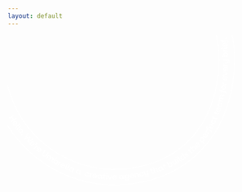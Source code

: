 ```yaml
---
layout: default
---
```


<div class="umbrella_home-top">
  <svg width="1435" height="1018" viewBox="0 0 1435 1018" fill="none" xmlns="http://www.w3.org/2000/svg"><g clip-path="url(#clip0)" fill="#fff"><path d="M47.922 470.413l-27.684 17.101-2.88-4.872 11.653-7.206-8.343-13.556-11.7 7.094-2.947-4.715 27.572-17.055 2.993 4.826-11.43 7.116 8.389 13.669 11.43-7.116 2.947 4.714zM45.979 507.422L34.61 490.889c-2.47 2.574-2.647 6.32-.496 9.388 1.563 2.255 4.06 3.608 6.235 3.516l3.373 4.804c-5.014 1.109-10.275-.963-13.537-5.813-4.19-6.18-2.964-13.763 2.927-17.851 5.89-4.088 13.524-2.582 17.669 3.486 4.144 6.067 2.852 13.808-3.039 17.896-.513.339-1.204.881-1.763 1.107zm-7.775-18.905l8.152 11.797c2.202-2.597 2.423-6.23.475-9.117-2.06-2.842-5.452-3.833-8.627-2.68zM45.747 512.634l21.816-16.172 3.146 4.24-21.125 15.63c-1.383 1.084-1.597 2.484-.512 3.882l.883 1.218-3.903 2.891-1.38-1.804c-2.74-3.88-2.315-7.333 1.075-9.885zM53.17 522.625l21.567-16.465 3.145 4.24-20.876 15.923c-1.383 1.085-1.44 2.551-.466 3.995l.883 1.218-3.858 3.004-1.38-1.805c-2.785-3.992-2.472-7.399.984-10.11zM63.856 528.146c5.597-4.494 13.27-3.529 17.817 2.245 4.546 5.773 3.904 13.514-1.692 18.008-5.597 4.494-13.271 3.529-17.817-2.244-4.547-5.774-3.905-13.514 1.692-18.009zm12.776 15.833c3.345-2.665 3.852-7.201 1.183-10.584-2.669-3.383-7.245-3.764-10.478-1.144-3.345 2.665-3.852 7.201-1.183 10.584 2.669 3.383 7.133 3.809 10.478 1.144zM74.736 555.376c1.672-1.332 3.938-1.198 5.272.493 1.446 1.647 1.216 3.971-.457 5.304-1.672 1.332-3.826 1.153-5.272-.493-1.334-1.692-1.215-3.971.457-5.304zM132.697 591.915l-21.211 9.627-3.907-4.194 12.246-22.145-22.817 10.802-3.907-4.195 15.866-30.564 4.313 4.555-12.623 22.822 23.554-11.231 3.501 3.834-12.643 23.093 15.128-7.299c3.664-1.876 5.809-3.006 7.385-5.218l3.908 4.194c-1.643 2.371-4.189 3.794-8.793 5.919zM144.299 619.64l-14.332-13.891c-1.907 3.003-1.433 6.748 1.297 9.319 1.964 1.962 4.615 2.727 6.764 2.252l4.243 4.058c-4.649 2.012-10.261 1-14.347-2.991-5.349-5.186-5.626-12.949-.684-18.097 4.941-5.148 12.698-5.266 17.935-.035 5.349 5.187 5.515 12.994.573 18.142a7.886 7.886 0 01-1.449 1.243zm-11.281-16.962l10.292 10.012c1.638-3.025 1.144-6.5-1.317-9.048-2.462-2.548-6.027-2.681-8.975-.964zM163.546 611.593c-3.493 3.907-8.913 4.655-12.29 2.739l2.604-2.89c1.416.608 2.895.404 4.48-.499a3.579 3.579 0 01.304-4.717c1.358-1.468 3.532-1.559 5.156-.116 1.309 1.308 1.75 3.361-.254 5.483zM172.344 625.622l-3.559 4.064c-3.857-3.427-7.936-3.221-10.896.075l-7.764 8.784-3.903-3.54 15.885-17.973 3.903 3.54-2.67 3.048c3.267-.928 6.523-.275 9.004 2.002zM183.004 653.596l-15.222-12.874c-1.705 3.183-.895 6.793 1.947 9.318 2.142 1.759 4.747 2.411 6.963 1.778l4.532 3.811c-4.512 2.349-10.099 1.721-14.475-2.021-5.705-4.78-6.521-12.587-1.873-18.142 4.648-5.554 12.222-6.123 17.927-1.343s6.364 12.519 1.828 18.028c-.468.452-1.114 1.107-1.627 1.445zm-12.375-16.125l10.893 9.244c1.481-3.092.717-6.59-2.034-8.889-2.594-2.233-6.048-2.411-8.859-.355zM195.855 660.605l11.839-16.074 4.462 3.314-11.885 15.962c-2.599 3.544-1.983 8.282 1.555 10.92 3.583 2.751 8.242 2.048 10.841-1.497l11.885-15.961 4.508 3.426-11.84 16.075c-4.465 6.005-12.35 7.094-18.502 2.495-6.04-4.644-7.328-12.654-2.863-18.66zM251.405 708.88l-2.817 4.289-1.285-.924c-3.558-2.367-4.252-5.368-1.943-8.664l4.349-6.615c1.887-2.731 1.306-5.777-1.486-7.536-2.838-1.87-6.018-1.372-7.86 1.473l-7.655 11.626-4.437-2.93 7.722-11.785c1.887-2.732 1.305-5.777-1.487-7.536-2.838-1.871-6.018-1.372-7.859 1.473l-7.655 11.626-4.437-2.93 13.179-20.16 4.437 2.93-1.664 2.641c2.841-1.017 5.578-.68 8.259 1.123 3.041 2.051 4.541 5.119 4.137 8.301 3.151-1.537 6.381-1.268 9.579.851 4.437 2.93 5.413 7.917 2.463 12.522l-4.593 6.976c-.733 1.084-.5 2.302.581 3.046l.472.203zM280.165 717.593c-3.613 6.185-10.705 8.266-16.513 4.84-3.062-1.781-4.786-4.758-5.189-8.007l-1.817 3.228-4.615-2.727 17.018-29.324 4.615 2.727-6.802 11.806c2.972-1.333 6.381-1.268 9.488.625 5.762 3.314 7.427 10.646 3.815 16.832zm-4.773-2.795c2.173-3.635.998-8.147-2.581-10.243-3.625-2.209-8.055-.942-10.228 2.692-2.172 3.635-.997 8.147 2.739 10.311 3.737 2.163 7.898.874 10.07-2.76zM301.49 715.005l-2.59 4.854c-4.478-2.389-8.461-1.303-10.542 2.557l-5.445 10.338-4.681-2.569 11.311-21.241 4.681 2.569-1.836 3.499c2.881-1.559 6.086-1.674 9.102-.007zM318.409 739.792l-17.796-8.946c-.806 3.475.675 6.814 4.117 8.572 2.452 1.239 5.165 1.192 7.086.153l5.219 2.614c-3.833 3.387-9.411 4.068-14.585 1.567-6.681-3.335-9.265-10.69-6.014-17.123 3.14-6.388 10.477-8.83 17.002-5.563 6.524 3.268 9.108 10.622 6.014 17.123a38.315 38.315 0 00-1.043 1.603zm-15.872-12.874l12.845 6.355c.74-3.318-.852-6.611-3.98-8.234-3.194-1.464-6.618-.605-8.865 1.879zM320.816 744.462l11.263-24.897 4.814 2.253-10.821 24.062c-.662 1.581-.115 2.934 1.505 3.723l1.305.653-1.965 4.47-2.046-.879c-4.432-2.276-5.867-5.502-4.055-9.385zM332.131 749.599l10.791-25.1 4.879 2.095-10.46 24.31c-.662 1.58-.114 2.934 1.505 3.722l1.305.654-1.965 4.469-2.046-.879c-4.229-2.095-5.664-5.321-4.009-9.271zM367.935 766.092l-1.827 4.808-1.417-.608c-3.103-1.239-4.619-3.382-4.256-6.022-2.857 1.942-6.306 2.419-9.724 1.044-6.362-2.545-9.033-9.471-6.411-16.175 2.622-6.703 9.259-9.912 15.622-7.367 3.259 1.307 5.497 3.946 6.282 7.172l1.344-3.431 4.945 1.937-6.058 15.574c-.53 1.264-.074 2.392 1.297 2.888l.203.18zm-4.862-9.451c1.542-3.905-.191-8.191-4.192-9.723-4.002-1.532-8.092.254-9.589 4.271-1.543 3.905.19 8.192 4.192 9.723 3.889 1.577 8.092-.254 9.589-4.271zM406.88 779.085l-1.559 4.83-1.482-.45c-3.281-1.036-4.864-3.02-4.658-5.728-2.654 2.123-6.124 2.87-9.673 1.811-6.449-2.116-9.679-8.816-7.529-15.722 2.15-6.907 8.649-10.454 15.053-8.45 3.438 1.103 5.742 3.584 6.75 6.72l1.141-3.612 5.078 1.622-4.957 16.047c-.372 1.332.038 2.347 1.41 2.842l.426.09zm-5.488-9.067c1.228-4.04-.683-8.123-4.863-9.452-4.067-1.374-8.133.796-9.36 4.836-1.228 4.04.683 8.123 4.862 9.451 4.068 1.374 8.133-.795 9.361-4.835zM430.661 778.393c1.566-7.064 8.153-11.04 15.339-9.353 6.063 1.485 10.021 6.447 10.016 12.224l-5.48-1.328c-.536-2.933-2.637-5.233-5.669-5.976-4.154-.945-7.971 1.518-8.929 5.58-.913 4.175 1.445 8.077 5.599 9.022 3.032.743 6.051-.478 7.693-2.848l5.48 1.327c-2.453 5.192-8.195 8.039-14.259 6.554-7.14-1.575-11.356-8.138-9.79-15.202zM474.674 775.293l-.95 5.371c-4.961-1.012-8.443 1.315-9.31 5.603l-2.231 11.532-5.231-1.034 4.456-23.719 5.231 1.034-.735 3.972c2.451-2.303 5.403-3.366 8.77-2.759zM498.185 793.871l-19.639-3.213c.159 3.61 2.711 6.384 6.46 6.968 2.783.449 5.288-.432 6.823-2.103l5.724.966c-2.66 4.357-7.778 6.82-13.39 5.809-7.384-1.214-12.001-7.484-10.862-14.638 1.139-7.154 7.386-11.649 14.613-10.503 7.228 1.146 11.844 7.416 10.705 14.57-.062.812-.235 1.67-.434 2.144zm-18.884-7.456l14.074 2.314c-.338-3.407-2.845-6.068-6.212-6.675-3.479-.561-6.538 1.201-7.862 4.361zM528.578 802.448l-.548 5.077-1.504-.179c-3.388-.337-5.372-2.028-5.705-4.78-2.202 2.596-5.51 4.065-9.055 3.662-6.709-.831-11.189-6.762-10.431-13.893.758-7.132 6.33-12.01 13.151-11.225 3.545.404 6.317 2.433 7.95 5.185l.445-3.724 5.206.651-1.813 16.745c-.103 1.354.531 2.279 1.923 2.503l.381-.022zm-7.206-7.848c.486-4.265-2.386-7.829-6.515-8.39-4.241-.516-7.763 2.352-8.25 6.617-.486 4.266 2.386 7.829 6.627 8.345 4.286.629 7.763-2.352 8.138-6.572zM540.705 789.013l-.731 11.057c-.164 2.166 1.033 3.52 3.299 3.653l2.422.202-.37 4.874-3.118-.314c-5.227-.38-7.825-3.266-7.521-7.983l.793-11.869-4.038-.336.37-4.874 2.423.201c1.188.044 1.88-.498 2.028-1.739l.35-4.604 4.957.358-.493 6.499 5.922.493-.37 4.874-5.923-.492zM550.877 784.899l5.293.222-1.18 24.101-5.293-.222 1.18-24.101zm-.298-7.491c.144-1.896 1.659-3.296 3.543-3.14 1.996.112 3.351 1.533 3.253 3.541-.144 1.896-1.659 3.296-3.543 3.139-1.996-.111-3.397-1.645-3.253-3.54zM580.258 796.116l-6.204 13.927-5.517-.131-9.741-24.41 6.055.177 6.603 17.935 3.797-8.623c1.456-3.476 1.997-6.32 1.598-8.914l5.404.176c.399 2.595-.229 5.868-1.995 9.863zM609.385 799.955l-19.841.149c.764 3.497 3.784 5.819 7.528 5.749 2.712-.047 5.192-1.312 6.367-3.231l5.852-.004c-1.828 4.807-6.514 8.015-12.208 8.087-7.376.095-13.085-5.339-13.135-12.538-.161-7.153 5.249-12.753 12.624-12.848 7.376-.096 12.928 5.271 13.023 12.582-.153.587-.169 1.512-.21 2.054zm-19.893-4.161l14.258-.123c-.941-3.294-3.804-5.548-7.279-5.455-3.362.047-6.128 2.215-6.979 5.578zM651.017 802.543l.371 5.1-1.524.091c-3.429.205-5.612-1.012-6.437-3.696-1.684 2.912-4.607 5.012-8.305 5.195-6.7.479-12.161-4.662-12.704-11.793-.542-7.13 4.126-12.955 10.827-13.433 3.54-.251 6.622 1.259 8.657 3.717l-.205-3.723 5.288-.433 1.214 16.833c.167 1.377.979 2.098 2.391 2.052l.427.09zm-8.34-6.47c-.276-4.22-3.727-7.286-7.918-7.035-4.303.296-7.171 3.818-6.895 8.038.276 4.219 3.727 7.286 7.918 7.035 4.302-.297 7.17-3.819 6.895-8.038zM676.581 780.524l2.434 21.458c.857 7.266-3.455 12.684-10.826 13.434-5.847.658-10.528-1.911-12.601-6.716l5.354-.59c1.38 1.804 3.853 2.773 6.698 2.41 4.211-.522 6.611-3.593 6.087-8.106l-.212-1.489c-1.617 2.754-4.362 4.652-7.857 5.015-6.721.749-12.269-3.963-13.146-10.958-.766-7.039 3.633-12.887 10.354-13.636 3.495-.364 6.597.875 8.856 3.243l-.429-3.633 5.288-.432zm-3.861 12.323c-.433-4.287-3.951-7.195-8.162-6.673-4.211.522-6.968 3.998-6.535 8.286.545 4.242 4.017 7.037 8.274 6.628 4.1-.477 6.856-3.954 6.423-8.241zM707.474 790.342l-19.619 2.947c1.256 3.429 4.475 5.277 8.148 4.711 2.688-.431 4.919-1.99 5.891-4.089l5.756-.884c-1.244 4.965-5.387 8.872-11.031 9.711-7.347 1.133-13.656-3.534-14.691-10.596-1.081-7.175 3.562-13.384 10.685-14.427 7.234-1.088 13.498 3.466 14.579 10.641.228.564.324 1.444.282 1.986zm-20.21-1.408l14.133-2.04c-1.277-3.159-4.45-4.894-7.899-4.418-3.45.476-5.921 3.051-6.234 6.458zM736.754 790.051l.976 4.986-1.433.317c-4.12.748-6.643-.988-7.432-4.869l-1.35-7.197c-.698-3.655-3.469-5.684-6.985-5.05-3.739.724-5.804 3.659-5.106 7.315l2.467 13.176-5.218.929-4.423-23.804 5.217-.928.561 3.316c1.415-2.934 3.824-4.696 7.228-5.285 5.553-1.064 10.036 1.979 11.173 7.687l1.421 7.694c.278 1.331 1.202 2.007 2.568 1.849l.336-.136zM736.099 782.966c-1.528-6.994 2.598-13.518 9.761-15.103 6.112-1.29 11.804 1.527 14.329 6.805l-5.508 1.177c-1.719-2.323-4.598-3.652-7.687-2.928-4.187.906-6.537 4.743-5.611 8.963.926 4.219 4.799 6.721 8.828 5.748 3.089-.725 5.158-3.005 5.699-5.849l5.508-1.177c-.006 5.777-3.962 10.789-10.074 12.079-7.163 1.585-13.672-2.608-15.245-9.715zM781.901 759.851l5.623 22.268c1.635 6.294-1.803 11.622-8.047 13.229-5.305 1.357-9.915-.716-12.502-5.182l5.193-1.312c1.446 1.646 3.67 2.322 5.931 1.801 3.313-.815 5.154-3.659 4.233-7.224l-.577-2.391c-1.079 2.799-3.397 4.786-6.486 5.51-5.305 1.358-9.808-1.415-11.235-6.875l-3.619-14.416 5.08-1.268 3.25 12.861c.83 3.339 3.622 5.097 6.777 4.215 3.425-.86 5.22-3.818 4.39-7.157l-3.203-12.747 5.192-1.312zM804.761 758.481l2.987 10.603c.552 2.008 2.217 2.91 4.321 2.322l2.327-.679 1.377 4.693-3.043.837c-5.036 1.38-8.478-.378-9.81-4.958l-3.306-11.393-3.872 1.041-1.377-4.693 2.327-.679c1.163-.339 1.606-1.174 1.262-2.347l-1.287-4.467 4.766-1.403 1.793 6.362 5.706-1.651 1.377 4.693-5.548 1.719zM843.008 761.387l1.58 4.873-1.387.43c-4.004 1.357-6.771-.018-8.053-3.831l-2.289-6.948c-1.145-3.474-4.161-5.142-7.606-4.011-3.668 1.221-5.261 4.358-4.071 7.945l4.235 12.724-5.055 1.651-10.76-32.396 5.056-1.651 4.28 12.837c.943-3.138 3.17-5.351 6.391-6.391 5.391-1.786 10.25.58 12.059 6.017l2.517 7.512c.39 1.286 1.426 1.917 2.767 1.375l.336-.136zM871.254 751.146l1.804 4.782-1.342.543c-3.176 1.153-5.624.568-7.186-1.687-.851 3.362-3.008 6.072-6.519 7.36-6.351 2.306-13.033-1.029-15.501-7.774-2.467-6.745.333-13.652 6.684-15.958 3.288-1.198 6.61-.704 9.447 1.167l-1.302-3.542 4.965-1.877 5.847 15.747c.502 1.241 1.537 1.872 2.879 1.329l.224-.09zm-9.846-3.762c-1.485-3.993-5.557-6.021-9.515-4.551-3.959 1.469-5.791 5.622-4.306 9.616 1.484 3.993 5.556 6.021 9.626 4.506 3.847-1.424 5.679-5.578 4.195-9.571zM876.156 733.677l4.262 10.219c.821 2.03 2.507 2.661 4.519 1.847l2.236-.904 1.825 4.512-2.907 1.175c-4.807 1.944-8.447.661-10.272-3.851l-4.582-11.009-3.801 1.537-1.824-4.512 2.235-.904c1.118-.452 1.515-1.4.947-2.483l-1.733-4.286 4.583-1.853 2.463 6.091 5.478-2.216 1.825 4.512-5.254 2.125zM920.776 721.145c3.139 6.474.968 13.651-5.155 16.521-3.262 1.582-6.605 1.359-9.463-.242l1.638 3.407-4.782 2.327-14.784-30.769 4.782-2.327 5.891 12.316c.628-3.272 2.515-6.004 5.777-7.586 6.012-2.824 12.958-.121 16.096 6.353zm-5.005 2.418c-1.82-3.858-6.091-5.412-9.912-3.604-3.822 1.808-5.293 6.209-3.473 10.067 1.82 3.857 6.09 5.411 9.912 3.603 3.933-1.853 5.405-6.254 3.473-10.066zM949.31 713.543l2.475 4.511-1.408.701c-2.882 1.559-5.259 1.47-7.02-.311-.246 3.249-1.91 5.891-5.015 7.54-4.802 2.598-9.789 1.203-12.492-3.872l-7.424-13.535 4.579-2.507 6.607 12.158c1.613 3.022 4.736 3.99 7.729 2.386 3.105-1.649 4.114-4.944 2.456-8.08l-6.562-12.045 4.579-2.508 8.083 14.842c.614 1.196 1.782 1.511 2.966.901l.447-.181zM938.269 689.134c-.953-1.714-.428-3.632 1.112-4.649 1.697-.949 3.673-.566 4.626 1.148.908 1.601.429 3.633-1.223 4.694-1.54 1.017-3.607.409-4.515-1.193zm4.414 6.09l4.488-2.733 12.339 20.864-4.487 2.733-12.34-20.864zM960.929 704.644l-14.487-23.277 4.488-2.734 13.943 22.578c.862 1.489 2.411 1.781 3.84.81l1.25-.768 2.607 4.195-1.875 1.153c-4.02 2.281-7.387 1.674-9.766-1.957zM994.711 684.29l2.876 4.218-1.205.881c-2.744 1.897-5.345 1.899-7.375.095-.044 3.43-1.479 6.636-4.559 8.669-5.601 3.84-12.787 2.152-16.886-3.802-4.099-5.955-2.94-13.38 2.707-17.107 2.968-1.988 6.24-2.261 9.409-1.18l-7.701-11.322 4.397-2.959 14.949 22.171c.725 1.151 1.893 1.466 3.098.585l.29-.249zm-10.57-1.369c-2.333-3.519-6.868-4.441-10.35-2.114-3.593 2.372-4.369 6.886-1.878 10.472 2.333 3.518 6.868 4.44 10.35 2.114 3.548-2.485 4.369-6.886 1.878-10.472zM995.272 681.176l4.26-3.298c1.088 1.399 3.308 1.42 4.978.087 1.49-1.129 2.29-3.025 1.29-4.198-.88-1.218-2.94-1.171-5.98.32-4.716 2.17-8.261 1.766-10.524-1.256-2.806-3.722-1.156-8.326 2.524-11.127 4.082-3.094 9.04-2.736 11.39.512l-4.256 3.297c-.883-1.218-2.879-1.329-4.44-.042-1.494 1.129-2.11 2.822-1.273 3.927.883 1.218 2.788 1.104 5.984-.32 4.765-2.057 8.145-1.721 10.415 1.302 2.85 3.834 1.4 8.619-2.61 11.555-4.09 3.094-9.201 2.669-11.758-.759zM1019.31 646.386l7.17 8.39c1.45 1.646 3.17 1.735 4.91.244l1.85-1.535 3.19 3.698-2.43 2.033c-3.95 3.432-7.83 3.164-10.97-.421l-7.71-9.089-3.07 2.688-3.19-3.699 1.85-1.536c.98-.79 1-1.715.21-2.708l-2.99-3.518 3.77-3.229 4.23 4.984 4.52-3.93 3.19 3.699-4.53 3.929zM1055.07 632.844l3.46 3.721-1.16.994c-2.99 2.913-6.13 2.87-8.88-.085l-5.01-5.322c-2.51-2.66-5.85-2.884-8.48-.377-2.74 2.552-2.96 6.185-.41 8.958l9.17 9.81-3.85 3.658-23.25-24.986 3.86-3.658 9.17 9.809c-.41-3.249.63-6.161 3.08-8.464 4.14-3.907 9.55-3.73 13.45.465l5.31 5.728c.95 1.06 2.14 1.104 3.07.201l.47-.452zM1070.62 609.231l-13.66 14.451c3.1 1.894 6.67 1.372 9.31-1.405 1.9-2.078 2.69-4.628 2.2-6.794l4.01-4.245c2.14 4.647 1.17 10.289-2.73 14.489-5.07 5.464-12.78 5.695-18.04.734-5.26-4.96-5.43-12.768-.42-18.074 5.01-5.306 12.72-5.537 17.98-.577.41.361 1.01.902 1.35 1.421zm-16.84 11.407l9.83-10.409c-3.01-1.668-6.57-1.147-8.93 1.382-2.36 2.529-2.63 6.05-.9 9.027zM1094.71 576.786c5.61 4.555 6.63 11.888 2.43 17.261-2.27 2.755-5.4 4.02-8.7 3.91l9.9 8.071-3.29 4.087-25.66-20.991 3.29-4.086 2.91 2.367c-.9-3.181-.32-6.566 1.95-9.321 4.25-5.26 11.6-5.739 17.17-1.298zm-3.36 4.245c-3.31-2.728-7.84-2.342-10.53.977-2.69 3.319-2.17 7.832 1.15 10.56 3.31 2.728 7.79 2.229 10.48-1.09 2.74-3.206 2.22-7.719-1.1-10.447zM1112.9 554.864l-11.53 16.21c3.31 1.419 6.8.401 8.97-2.579 1.58-2.212 2.01-5.011 1.19-7.041l3.4-4.786c2.7 4.421 2.49 10.017-.8 14.758-4.31 6.073-11.99 7.342-17.73 3.104-5.86-4.194-7.01-11.865-2.82-17.893 4.2-6.028 11.88-7.297 17.74-3.103.52.315 1.17.969 1.58 1.33zm-15.02 13.685l8.3-11.627c-3.21-1.194-6.59-.221-8.7 2.601-2 2.777-1.77 6.229.4 9.026zM1110.41 531.985l4.59 2.998c-2.82 4.289-1.94 8.395 1.78 10.83l9.75 6.424-2.88 4.448-20.18-13.232 2.88-4.448 3.36 2.187c-1.35-3-1.14-6.363.7-9.207zM1115.27 521.488l1.39.879 3.04-5.034 4.14 2.525-3.03 5.034 17.29 10.594c4.34 2.704 5.18 6.698 2.32 11.529l-.87 1.399-4.14-2.524.51-.993c1.24-2.077.85-4.017-1.22-5.28l-16.78-10.278-2.1 3.477-4.15-2.525 2.11-3.476-1.91-1.195c-4.35-2.705-5.18-6.698-2.33-11.529l1.31-2.235 4.14 2.524-1.06 1.874c-1.08 2.145-.69 4.085 1.34 5.234zM1144.66 501.204l-9.57 17.517c3.39.991 6.86-.41 8.67-3.639 1.33-2.505 1.43-5.168.38-7.108l2.88-5.102c3.17 3.97 3.65 9.678 1 14.69-3.59 6.569-11.02 8.785-17.25 5.269-6.24-3.516-8.37-11.051-4.85-17.462 3.52-6.411 10.95-8.627 17.29-5.157.32.135 1.04.631 1.45.992zm-13.31 15.354l6.91-12.506c-3.34-.878-6.54.546-8.29 3.616-1.68 2.912-1.03 6.454 1.38 8.89zM1144.16 497.729c-6.48-3.154-8.95-10.554-5.68-17.258 2.77-5.711 8.44-8.4 14.08-7.005l-2.5 5.079c-2.92-.134-5.69 1.38-7.03 4.157-1.86 3.769-.35 8.146 3.52 9.994 3.75 1.893 8.09.4 9.95-3.369 1.35-2.777.83-5.981-1.11-8.214l2.5-5.078c4.49 3.697 5.96 9.924 3.16 15.522-3.23 6.817-10.41 9.327-16.89 6.172zM1152.88 462.047l10.01 4.484c1.94.924 3.61.246 4.58-1.854l.93-2.212 4.45 2.006-1.3 2.889c-2.1 4.785-5.63 6.345-10.08 4.339l-10.8-4.821-1.63 3.679-4.45-2.005 1.04-2.257c.46-1.106.09-2.009-1.01-2.482l-4.25-1.825 2.03-4.627 5.92 2.726 2.36-5.417 4.45 2.005-2.25 5.372zM1163.42 436l10.21 4.01c2 .765 3.63-.026 4.38-2.034l.93-2.212 4.51 1.847-1.14 2.957c-1.9 4.965-5.38 6.638-9.74 4.858l-11-4.348-1.47 3.747-4.48-1.734.88-2.325c.47-1.106.1-2.009-1.11-2.436l-4.32-1.667 1.77-4.65 6.04 2.41 2.16-5.597 4.47 1.734-2.09 5.44zM1183.29 407.621l-6.41 18.869c3.54.404 6.67-1.517 7.85-5.015.91-2.596.46-5.303-.81-7.153l1.94-5.507c3.86 3.427 5.28 8.887 3.46 14.349-2.49 7.042-9.3 10.454-16.11 8.09-6.81-2.365-10.06-9.448-7.65-16.332 2.38-6.997 9.3-10.455 16.16-7.977.27.022 1.06.36 1.57.676zm-10.53 17.382l4.66-13.565c-3.38-.336-6.35 1.652-7.47 4.993-1.28 3.272-.07 6.589 2.81 8.572zM1196.89 379.156l4.87 1.441-.44 1.49c-1 3.295-2.97 4.876-5.61 4.765 2.12 2.684 3 6.136 1.97 9.702-1.91 6.545-8.54 9.754-15.37 7.66-6.83-2.094-10.62-8.568-8.72-15.113.97-3.408 3.42-5.711 6.48-6.819l-3.55-1.058 1.47-5.056 16.04 4.931c1.33.383 2.29-.137 2.77-1.514l.09-.429zm-8.82 5.535c-4.02-1.261-8.09.908-9.32 4.948-1.18 4.153.96 8.146 5.09 9.361 4.02 1.261 8.09-.908 9.32-4.948 1.18-4.153-1.07-8.1-5.09-9.361zM1207.49 335.892l4.94 1.283-.44 1.49c-.96 4.062-3.53 5.756-7.46 4.721l-7.66-1.89c-3.18-.81-5.8.771-6.52 3.818-.74 3.317.79 6.114 4.09 6.879l13.56 3.308-1.2 5.078-13.61-3.42c-3.19-.811-5.8.771-6.52 3.818-.74 3.317.78 6.114 4.09 6.879l13.56 3.308-1.2 5.078-23.6-5.287 1.2-5.078 3.03.743c-1.94-2.233-2.59-5.121-1.87-8.167.87-3.634 3.16-6.005 6.3-6.616-2.42-2.436-3.36-5.73-2.6-9.318 1.27-5.236 5.58-7.766 10.79-6.461l8.08 1.98c1.33.383 2.35-.295 2.73-1.627l.31-.519zM1190.99 311.194l1.55.293 1.15-5.846 4.65.877-1.15 5.845 19.91 3.89c4.97 1.012 7.25 4.418 6.24 9.947l-.28 1.558-4.81-.945.2-1.128c.45-2.415-.61-4.084-2.86-4.489l-19.33-3.732-.73 3.972-4.65-.877.73-3.972-2.24-.405c-4.96-1.012-7.25-4.417-6.23-9.947l.52-2.573 4.8.945-.32 2.099c-.5 2.302.56 3.971 2.85 4.488zM1205.57 307.663c-7.12-1.191-11.51-7.552-10.42-14.818 1.1-7.267 7.41-11.92 14.41-10.684 7.12 1.191 11.51 7.552 10.42 14.819-1.1 7.266-7.3 11.874-14.41 10.683zm3.2-20.063c-4.17-.674-7.95 1.901-8.59 6.099-.64 4.197 2.05 7.964 6.22 8.638 4.18.674 7.91-2.014 8.55-6.211.64-4.198-2.01-7.852-6.18-8.526zM1199.41 263.824l5.37.718c-.66 5.123 1.85 8.438 6.13 9.067l11.58 1.617-.72 5.281-23.86-3.346.73-5.281 3.97.494c-2.32-2.21-3.62-5.097-3.2-8.55zM1217.56 228.925l-1.84 19.904c3.5-.364 6.08-2.983 6.48-6.82.32-2.753-.73-5.347-2.47-6.745l.5-5.845c4.48 2.389 7.18 7.464 6.64 13.196-.73 7.515-6.69 12.416-13.73 11.721-7.09-.807-12-6.829-11.29-14.072.67-7.357 6.62-12.258 13.78-11.609.49-.068 1.35.112 1.93.27zm-6.19 19.433l1.36-14.33c-3.29.544-5.88 3.163-6.19 6.571-.27 3.52 1.57 6.452 4.83 7.759zM1215.01 207.512l13.55 7.122-.37 5.528-24.69 8.412.41-6.071 17.98-5.699-8.35-4.236c-3.39-1.645-6.27-2.32-8.78-2.093l.42-5.416c2.73-.317 5.92.493 9.83 2.453zM1220.36 179.233l-.87 20.039c3.51-.634 5.94-3.321 6.07-7.18.16-2.821-1.07-5.212-2.81-6.61l.23-5.867c4.66 2.186 7.54 7.058 7.26 12.812-.35 7.492-6.01 12.799-13.07 12.375-7.18-.378-12.37-6.152-11.98-13.531.29-7.334 5.95-12.64 13.12-12.262.54.045 1.46.067 2.05.224zm-5.29 19.726l.59-14.284c-3.35.702-5.62 3.456-5.78 6.932-.04 3.429 2.02 6.271 5.19 7.352zM1206.22 161.982l5.41.177c-.12 5.167 2.68 8.234 7.12 8.276l11.73.376-.08 5.28-23.95-.683.08-5.28 3.94.11c-2.77-2.029-4.29-4.826-4.25-8.256zM1206.8 137.339l22.73.255c6.5-.004 10.8 4.822 10.8 11.253.01 5.506-3.06 9.502-7.98 10.837l.03-5.393c1.97-.927 3.1-2.958 3.17-5.35.05-3.43-2.3-6.024-5.94-5.999l-2.49-.043c2.42 1.781 3.78 4.51 3.8 7.782.02 5.506-3.68 9.232-9.31 9.146l-14.73-.08.08-5.281 13.16.059c3.41.065 5.75-2.193 5.79-5.623 0-3.543-2.31-6.023-5.83-6.043l-13.04-.104-.24-5.416zM1217.73 96.827c7.22-.163 12.74 4.82 12.99 11.545.16 3.61-1.48 6.635-4.02 8.713l3.74-.071.2 5.303-33.87.836-.2-5.303 13.63-.393c-2.72-1.916-4.4-4.781-4.56-8.391-.36-6.679 4.92-11.963 12.09-12.239zm.17 5.574c-4.24.138-7.35 3.367-7.19 7.632.17 4.264 3.51 7.376 7.74 7.238 4.24-.139 7.35-3.368 7.3-7.677-.27-4.22-3.61-7.332-7.85-7.193zM1204.39 80.567l5.38-.207c.26 5.145 3.35 7.963 7.7 7.78l11.63-.504.3 5.257-23.98 1.167-.3-5.257 3.97-.16c-2.73-1.917-4.52-4.737-4.7-8.076zM1197.22 78.608c-1.9.114-3.37-1.261-3.49-3.18-.13-1.917 1.18-3.498 3.09-3.612 1.9-.114 3.37 1.261 3.5 3.18.12 1.917-1.19 3.498-3.1 3.612zm7.35-1.133l-.3-5.258 24-1.438.3 5.257-24 1.439zM1215.98 42.017l1.58 19.97c3.37-.973 5.51-4.066 5.14-7.857-.22-2.798-1.67-5.098-3.65-6.135l-.42-5.867c4.81 1.6 8.43 6.042 8.8 11.796.57 7.514-4.32 13.43-11.52 13.976-7.19.546-13.03-4.572-13.55-11.973-.64-7.356 4.37-13.316 11.56-13.863.65 0 1.52-.091 2.06-.047zm-2.73 20.266l-1.13-14.373c-3.22 1.04-5.24 4.088-4.86 7.608.28 3.565 2.63 6.158 5.99 6.765zM1199.38 33.115l1.63-.136-.58-5.934 4.75-.478.58 5.935 20.19-1.865c5.02-.454 8.22 2.319 8.78 7.87l.14 1.647-4.86.522-.08-1.15c-.19-2.415-1.77-3.745-4.01-3.495l-19.54 1.863.34 4.062-4.75.477-.34-4.062-2.24.25c-5.02.455-8.22-2.318-8.77-7.869l-.29-2.64 4.86-.522.22 2.143c.15 2.302 1.61 3.677 3.97 3.382zM1220.91 24.93c-2.13.205-3.91-1.305-4.12-3.449-.22-2.143 1.27-3.927 3.4-4.132 2.13-.204 3.86 1.194 4.08 3.337.1 2.19-1.23 4.04-3.36 4.245z"/></g><path clip-rule="evenodd" d="M581.5-480.573c-329.894 0-599.229 275.207-599.229 617.073 0 340.201 269.237 605.278 599.982 617.073 199.581-.175 347.763-69.911 446.437-179.156 99.38-110.021 152.04-264.043 152.04-437.917 0-341.866-269.336-617.073-599.23-617.073zM-105 136.5C-105-251.518 201.306-568 581.5-568S1268-251.518 1268 136.5c0 191.068-57.95 367.439-174.6 496.577C976.183 762.852 803.18 841 581.5 841h-.751l-.751-.026C203.783 827.997-105 525.927-105 136.5z" stroke="#fff" stroke-width="4"/><defs><clipPath id="clip0"><path fill="#fff" transform="rotate(-22.018 1182.127 219.392)" d="M0 0h1299.19v602.507H0z"/></clipPath></defs></svg>
</div>
<div class="umbrella_work">
  <div class="flex">
    <div class="work_wrapper"></div>
    <div class="work_wrapper"></div>
  </div>
</div>
